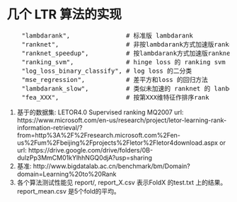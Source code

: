 <h1>几个 LTR 算法的实现</h1>
<pre>
    "lambdarank",               # 标准版 lambdarank 
    "ranknet",                  # 非按lambdarank方式加速版ranknet
    "ranknet_speedup",          # 按lambdarank方式加速版ranknet
    "ranking_svm",              # hinge loss 的 ranking svm
    "log_loss_binary_classify", # log loss 的二分类
    "mse_regression",           # 差平方和loss 的回归方法
    "lambdarank_slow",          # 类似未加速的 ranknet 的 lanbdarank
    "fea_XXX",                  # 按第XXX维特征作排序rank
</pre>
<ol>
<li>基于的数据集: LETOR4.0 Supervised ranking MQ2007
url: https://www.microsoft.com/en-us/research/project/letor-learning-rank-information-retrieval/?from=http%3A%2F%2Fresearch.microsoft.com%2Fen-us%2Fum%2Fbeijing%2Fprojects%2Fletor%2Fletor4download.aspx
or url: https://drive.google.com/drive/folders/0B-dulzPp3MmCM01kYlhhNGQ0djA?usp=sharing

<li>基准: http://www.bigdatalab.ac.cn/benchmark/bm/Domain?domain=Learning%20to%20Rank

<li>各个算法测试性能见 report/, report_X.csv 表示FoldX 的test.txt 上的结果。report_mean.csv 是5个fold的平均。
</ol>
